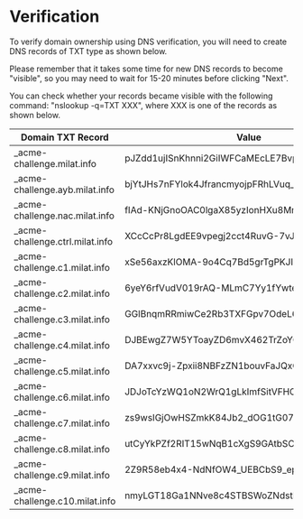 # Verification

To verify domain ownership using DNS verification, you will need to create DNS records of TXT type as shown below.

Please remember that it takes some time for new DNS records to become "visible", so you may need to wait for 15-20 minutes before clicking "Next". 

You can check whether your records became visible with the following command: "nslookup -q=TXT XXX", where XXX is one of the records as shown below.

| Domain TXT Record	              | Value                                       |
|---------------------------------|---------------------------------------------|
| _acme-challenge.milat.info      |	pJZdd1ujISnKhnni2GiIWFCaMEcLE7Bvp6dBWStlPGM |
| _acme-challenge.ayb.milat.info  |	bjYtJHs7nFYlok4JfrancmyojpFRhLVuq_SAk_wBXmE |
| _acme-challenge.nac.milat.info  |	fIAd-KNjGnoOAC0lgaX85yzIonHXu8MmqeKxP3M9ff0 |
| _acme-challenge.ctrl.milat.info |	XCcCcPr8LgdEE9vpegj2cct4RuvG-7vJX1uHjWbTj8U |
| _acme-challenge.c1.milat.info   |	xSe56axzKlOMA-9o4Cq7Bd5grTgPKJI6CVoQcpw362E |
| _acme-challenge.c2.milat.info   |	6yeY6rfVudV019rAQ-MLmC7Yy1fYwteArh2oHja2e3U |
| _acme-challenge.c3.milat.info   |	GGlBnqmRRmiwCe2Rb3TXFGpv7OdeL6VK_o-JH26osvg |
| _acme-challenge.c4.milat.info   |	DJBEwgZ7W5YToayZD6mvX462TrZoYOtuzr0olkb3hTY |
| _acme-challenge.c5.milat.info   |	DA7xxvc9j-Zpxii8NBFzZN1bouvFaJQxCrEsVK4iu3w |
| _acme-challenge.c6.milat.info   |	JDJoTcYzWQ1oN2WrQ1gLkImfSitVFHO0FdYBOH-XLuE |
| _acme-challenge.c7.milat.info   |	zs9wsIGjOwHSZmkK84Jb2_dOG1tG070npIWK6zw2rmU |
| _acme-challenge.c8.milat.info   |	utCyYkPZf2RIT15wNqB1cXgS9GAtbSOFOgB2ybrf8A0 |
| _acme-challenge.c9.milat.info   |	2Z9R58eb4x4-NdNfOW4_UEBCbS9_epMcHr-OSXvbbnk |
| _acme-challenge.c10.milat.info  |	nmyLGT18Ga1NNve8c4STBSWoZNdstNenVvVaYnVNg3Q |
